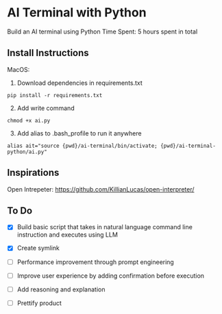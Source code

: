 # AI Terminal with Python
Build an AI terminal using Python
Time Spent: 5 hours spent in total

## Install Instructions

MacOS:
1. Download dependencies in requirements.txt
```
pip install -r requirements.txt
```

2. Add write command
```
chmod +x ai.py
```

3. Add alias to .bash_profile to run it anywhere
```
alias ait="source {pwd}/ai-terminal/bin/activate; {pwd}/ai-terminal-python/ai.py"
```

## Inspirations
Open Intrepeter: https://github.com/KillianLucas/open-interpreter/



## To Do
- [x] Build basic script that takes in natural language command line instruction and executes using LLM 
- [x] Create symlink
- [ ] Performance improvement through prompt engineering
- [ ] Improve user experience by adding confirmation before execution
- [ ] Add reasoning and explanation
- [ ] Prettify product

